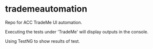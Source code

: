# trademeautomation

Repo for ACC TradeMe UI automation.

Executing the tests under 'TradeMe' will display outputs in the console.

Using TestNG to show results of test.
